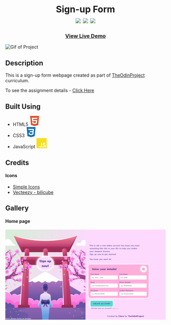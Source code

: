 <div  align=center>
	<h1>Sign-up Form
	<br>
		<img src="https://img.shields.io/static/v1?label=&message=HTML&color=E34F26&style=for-the-badge&logo=HTML5&logoColor=white&logoWidth=&labelColor=&link=">
		<img src="https://img.shields.io/static/v1?label=&message=CSS&color=1572B6&style=for-the-badge&logo=CSS3&logoColor=white&logoWidth=&labelColor=&link=">
		<img src="https://img.shields.io/static/v1?label=&message=Javascript&color=F7DF1E&style=for-the-badge&logo=Javascript&logoColor=black&logoWidth=&labelColor=&link=">
		<br>
	</h1>
	<h3><b><a href="https://clarasmyth.github.io/sign-up-form/">View Live Demo</a></b></h3>
</div>

![Gif of Project](./readme-assets/Sign-Up-Form.gif)

## Description

This is a sign-up form webpage created as part of [TheOdinProject](https://www.theodinproject.com) curriculum.

To see the assignment details - [Click Here](https://www.theodinproject.com/lessons/node-path-intermediate-html-and-css-sign-up-form)

## Built Using

-   HTML5 <img src="./readme-assets/html5.svg">
-   CSS3 <img src="./readme-assets/css3.svg">
-   JavaScript <img src="./readme-assets/javascript.svg">

## Credits

#### Icons

-   [Simple Icons](https://simpleicons.org/)
-   [Vecteezy - bilicube](https://www.vecteezy.com/vector-art/1971193-a-girl-under-the-fallen-cherry-blossoms)

## Gallery

#### Home page

![Image of Project](./readme-assets/sign-up-form.png)
